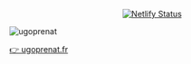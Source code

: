 <p align="center">
  <a href="https://app.netlify.com/sites/ugoprenat/deploys" target="_blank">
    <img src="https://api.netlify.com/api/v1/badges/6ae7c9e2-bb2f-4633-b3bb-9982127fbe0c/deploy-status" alt="Netlify Status" />
  </a>
</p>

![ugoprenat](https://user-images.githubusercontent.com/53117589/151617075-4256d61a-b505-4ea3-a129-19ebce63c870.gif)

<a href="https://ugoprenat.fr" target="_blank">👉 ugoprenat.fr</a>

